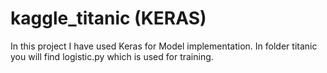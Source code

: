 # kaggle_titanic (KERAS)
In this project I have used Keras for Model implementation.
In folder titanic you will find logistic.py which is used for training.
